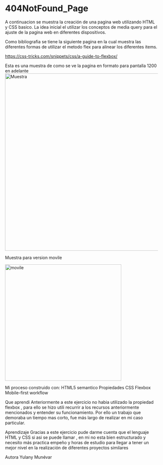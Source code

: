 # 404NotFound_Page

A continuacion se muestra la creación de una pagina web utilizando HTML y CSS basico. La idea inicial el utilizar los conceptos de media query para el ajuste de la pagina web en diferentes dispositivos. 

Como bibliografia se tiene la siguiente pagina en la cual muestra las diferentes formas de utilizar el metodo flex para alinear los diferentes items.

https://css-tricks.com/snippets/css/a-guide-to-flexbox/





Esta es una muestra de como se ve la pagina en formato para pantalla 1200 en adelante 
<img width="584" alt="Muestra" src="https://user-images.githubusercontent.com/79812118/195176149-e3527c11-d4f5-4a9e-b29b-ddbb516e6db6.png">


Muestra para version movile

<img width="383" alt="movile" src="https://user-images.githubusercontent.com/79812118/195211928-817884d0-4aee-4039-880a-813588d9b7d7.png">

Mi proceso 
construido con:
HTML5 semantico
Propiedades CSS 
Flexbox
Mobile-first workflow

Que aprendi
Anteriormente a este ejercicio no habia utilizado la propiedad flexbox , para ello se hizo utili recurrir a los recursos anteriormente mencionados y entender su funcionamiento. Por ello un trabajo que demoraba un tiempo mas corto, fue más largo de realizar en mi caso particular. 

Aprendizaje
Gracias a este ejercicio pude darme cuenta que el lenguaje HTML y CSS si asi se puede llamar , en mi no esta bien estructurado y necesito más practica empeño y horas de estudio para llegar a tener un mejor nivel en la realización de diferentes proyectos similares


Autora
Yulany Munévar

